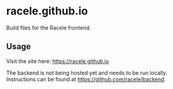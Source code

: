 # racele.github.io

Build files for the Racele frontend.

## Usage

Visit the site here: https://racele.github.io

The backend is not being hosted yet and needs to be run locally.
Instructions can be found at https://github.com/racele/backend.

